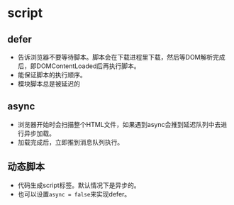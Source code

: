 # script

## defer
- 告诉浏览器不要等待脚本。脚本会在下载进程里下载，然后等DOM解析完成后，即DOMContentLoaded后再执行脚本。
- 能保证脚本的执行顺序。
- 模块脚本总是被延迟的

## async
- 浏览器开始时会扫描整个HTML文件，如果遇到async会推到延迟队列中去进行异步加载。
- 加载完成后，立即推到消息队列执行。

## 动态脚本
- 代码生成script标签。默认情况下是异步的。
- 也可以设置```async = false```来实现defer。
